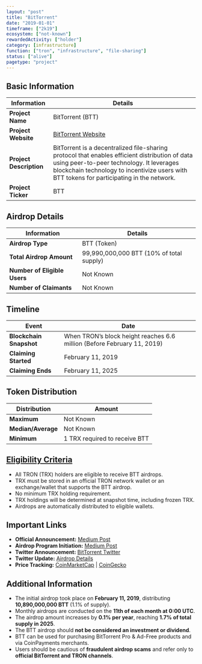 ```yaml
---
layout: "post"
title: "BitTorrent"
date: "2019-01-01"
timeframe: ["2k19"]
ecosystem: ["not-known"]
rewardedActivity: ["holder"]
category: [infrastructure]
function: ["tron", "infrastructure", "file-sharing"]
status: ["alive"]
pagetype: "project"
---
```


## Basic Information

| Information             | Details                                                                                                                                                                                                                                  |
| ----------------------- | ---------------------------------------------------------------------------------------------------------------------------------------------------------------------------------------------------------------------------------------- |
| **Project Name**        | BitTorrent (BTT)                                                                                                                                                                                                                         |
| **Project Website**     | [BitTorrent Website](https://www.bittorrent.com)                                                                                                                                                                                         |
| **Project Description** | BitTorrent is a decentralized file-sharing protocol that enables efficient distribution of data using peer-to-peer technology. It leverages blockchain technology to incentivize users with BTT tokens for participating in the network. |
| **Project Ticker**      | BTT                                                                                                                                                                                                                                      |

## Airdrop Details

| Information                  | Details                                  |
| ---------------------------- | ---------------------------------------- |
| **Airdrop Type**             | BTT (Token)                              |
| **Total Airdrop Amount**     | 99,990,000,000 BTT (10% of total supply) |
| **Number of Eligible Users** | Not Known                                |
| **Number of Claimants**      | Not Known                                |

## Timeline

| Event                   | Date                                                                    |
| ----------------------- | ----------------------------------------------------------------------- |
| **Blockchain Snapshot** | When TRON’s block height reaches 6.6 million (Before February 11, 2019) |
| **Claiming Started**    | February 11, 2019                                                       |
| **Claiming Ends**       | February 11, 2025                                                       |

## Token Distribution

| Distribution       | Amount                        |
| ------------------ | ----------------------------- |
| **Maximum**        | Not Known                     |
| **Median/Average** | Not Known                     |
| **Minimum**        | 1 TRX required to receive BTT |

## [Eligibility Criteria](https://medium.com/bittorrent/bittorrent-foundation-unveils-more-details-regarding-bittorrent-btt-airdrops-for-tron-trx-8bbd194f8a87)

- All TRON (TRX) holders are eligible to receive BTT airdrops.
- TRX must be stored in an official TRON network wallet or an exchange/wallet that supports the BTT airdrop.
- No minimum TRX holding requirement.
- TRX holdings will be determined at snapshot time, including frozen TRX.
- Airdrops are automatically distributed to eligible wallets.

## Important Links

- **Official Announcement:** [Medium Post](https://medium.com/bittorrent/bittorrent-foundation-unveils-more-details-regarding-bittorrent-btt-airdrops-for-tron-trx-8bbd194f8a87)
- **Airdrop Program Initiation:** [Medium Post](https://medium.com/bittorrent/bittorrent-btt-airdrop-program-for-tron-trx-holders-initiated-1918d352ebf)
- **Twitter Announcement:** [BitTorrent Twitter](https://x.com/BitTorrent/status/1087027478609170434)
- **Twitter Update:** [Airdrop Details](https://x.com/BitTorrent/status/1095017021727752197)
- **Price Tracking:** [CoinMarketCap](https://coinmarketcap.com/currencies/bittorrent/) |
  [CoinGecko](https://www.coingecko.com/en/coins/bittorrent)

## Additional Information

- The initial airdrop took place on **February 11, 2019**, distributing **10,890,000,000 BTT** (1.1% of supply).
- Monthly airdrops are conducted on the **11th of each month at 0:00 UTC**.
- The airdrop amount increases by **0.1% per year**, reaching **1.7% of total supply in 2025**.
- The BTT airdrop should **not be considered an investment or dividend**.
- BTT can be used for purchasing BitTorrent Pro & Ad-Free products and via CoinPayments merchants.
- Users should be cautious of **fraudulent airdrop scams** and refer only to **official BitTorrent and TRON channels**.